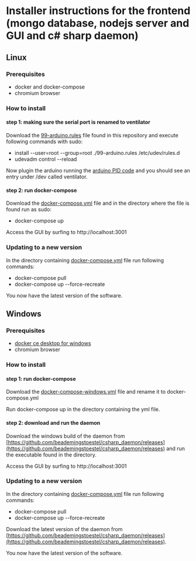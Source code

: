 
# Installer instructions for the frontend (mongo database, nodejs server and GUI and c# sharp daemon)

## Linux

### Prerequisites

- docker and docker-compose
- chromium browser

### How to install

#### step 1: making sure the serial port is renamed to ventilator

Download the [99-arduino.rules](https://github.com/beademingstoestel/frontend_installer/blob/master/99-arduino.rules "99-arduino.rules") file found in this repository and execute following commands with sudo:

- install --user=root --group=root ./99-arduino.rules /etc/udev/rules.d
- udevadm control --reload

Now plugin the arduino running the [arduino PID code](https://github.com/beademingstoestel/arduino_pid_code) and you should see an entry under /dev called ventilator.

#### step 2: run docker-compose

Download the [docker-compose.yml](https://github.com/beademingstoestel/frontend_installer/blob/master/docker-compose.yml) file and in the directory where the file is found run as sudo:

- docker-compose up

Access the GUI by surfing to http://localhost:3001

### Updating to a new version

In the directory containing [docker-compose.yml](https://github.com/beademingstoestel/frontend_installer/blob/master/docker-compose.yml) file run following commands:

- docker-compose pull
- docker-compose up --force-recreate

You now have the latest version of the software.

## Windows

### Prerequisites

- [docker ce desktop for windows](https://hub.docker.com/editions/community/docker-ce-desktop-windows) 
- chromium browser

### How to install

#### step 1: run docker-compose

Download the [docker-compose-windows.yml](https://github.com/beademingstoestel/frontend_installer/blob/master/docker-compose-windows.yml) file and rename it to docker-compose.yml

Run docker-compose up in the directory containing the yml file.

#### step 2: download and run the daemon

Download the windows build of the daemon from [https://github.com/beademingstoestel/csharp_daemon/releases](https://github.com/beademingstoestel/csharp_daemon/releases) and run the executable found in the directory.

Access the GUI by surfing to http://localhost:3001

### Updating to a new version

In the directory containing [docker-compose.yml](https://github.com/beademingstoestel/frontend_installer/blob/master/docker-compose.yml) file run following commands:

- docker-compose pull
- docker-compose up --force-recreate

Download the latest version of the daemon from [https://github.com/beademingstoestel/csharp_daemon/releases](https://github.com/beademingstoestel/csharp_daemon/releases).

You now have the latest version of the software.
